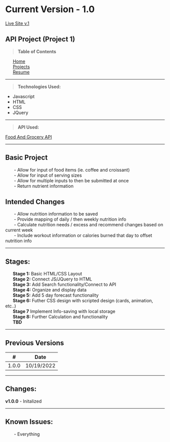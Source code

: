 # Current Version - 1.0

[Live Site v.1](https://garoy001.github.io/WeatherSite/)

## API Project (Project 1)

> **Table of Contents**

&nbsp;&nbsp;&nbsp;&nbsp;&nbsp;&nbsp;[Home](../README.md)  
&nbsp;&nbsp;&nbsp;&nbsp;&nbsp;&nbsp;[Projects](../README.md)  
&nbsp;&nbsp;&nbsp;&nbsp;&nbsp;&nbsp;[Resume](../Resume/README.md)

---

> **Technologies Used:**

- Javascript
- HTML
- CSS
- JQuery

---

> **API Used:**

[Food And Grocery API](https://developer.edamam.com/food-database-api)

---

## Basic Project

&nbsp;&nbsp;&nbsp;&nbsp;&nbsp;&nbsp; - Allow for input of food items (ie. coffee and croissant)  
&nbsp;&nbsp;&nbsp;&nbsp;&nbsp;&nbsp; - Allow for input of serving sizes  
&nbsp;&nbsp;&nbsp;&nbsp;&nbsp;&nbsp; - Allow for multiple inputs to then be submitted at once  
&nbsp;&nbsp;&nbsp;&nbsp;&nbsp;&nbsp; - Return nutrient information

## Intended Changes

&nbsp;&nbsp;&nbsp;&nbsp;&nbsp;&nbsp; - Allow nutrition information to be saved  
&nbsp;&nbsp;&nbsp;&nbsp;&nbsp;&nbsp; - Provide mapping of daily / then weekly nutrition info  
&nbsp;&nbsp;&nbsp;&nbsp;&nbsp;&nbsp; - Calculate nutrition needs / excess and recommend changes based on current week  
&nbsp;&nbsp;&nbsp;&nbsp;&nbsp;&nbsp; - Include workout information or calories burned that day to offset nutrition info

---

## Stages:

&nbsp;&nbsp;&nbsp;&nbsp;&nbsp;&nbsp;**Stage 1:** Basic HTML/CSS Layout  
&nbsp;&nbsp;&nbsp;&nbsp;&nbsp;&nbsp;**Stage 2:** Connect JS/JQuery to HTML  
&nbsp;&nbsp;&nbsp;&nbsp;&nbsp;&nbsp;**Stage 3:** Add Search functionality/Connect to API  
&nbsp;&nbsp;&nbsp;&nbsp;&nbsp;&nbsp;**Stage 4:** Organize and display data  
&nbsp;&nbsp;&nbsp;&nbsp;&nbsp;&nbsp;**Stage 5:** Add 5 day forecast functionality  
&nbsp;&nbsp;&nbsp;&nbsp;&nbsp;&nbsp;**Stage 6:** Futher CSS design with scripted design (cards, animation, etc..)  
&nbsp;&nbsp;&nbsp;&nbsp;&nbsp;&nbsp;**Stage 7** Implement Info-saving with local storage  
&nbsp;&nbsp;&nbsp;&nbsp;&nbsp;&nbsp;**Stage 8:** Further Calculation and functionality  
&nbsp;&nbsp;&nbsp;&nbsp;&nbsp;&nbsp;**TBD**

---

## Previous Versions

| #     | Date       |
| ----- | ---------- |
| 1.0.0 | 10/19/2022 |

---

## Changes:

**v1.0.0** - Initalized

---

## Known Issues:

&nbsp;&nbsp;&nbsp;&nbsp;&nbsp;&nbsp; - Everything
